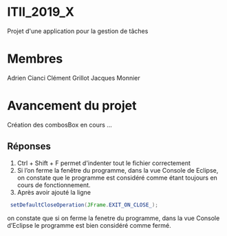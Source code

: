# ITII_2019_X
Projet d'une application pour la gestion de tâches

# Membres
Adrien Cianci 
Clément Grillot
Jacques Monnier

# Avancement du projet
Création des combosBox en cours ...

## Réponses 
1. Ctrl + Shift + F permet d'indenter tout le fichier correctement
2. Si l’on ferme la fenêtre du programme, dans la vue Console de Eclipse, on constate que le programme est considéré comme étant toujours en cours de fonctionnement.
3. Après avoir ajouté la ligne 
```java
 setDefaultCloseOperation(JFrame.EXIT_ON_CLOSE_);
 ```
on constate que si on ferme la fenetre du programme, dans la vue Console d’Eclipse le programme est bien considéré comme fermé.

